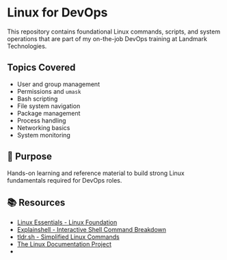 # Linux for DevOps

This repository contains foundational Linux commands, scripts, and system operations that are part of my on-the-job DevOps training at Landmark Technologies.

## Topics Covered
- User and group management
- Permissions and `umask`
- Bash scripting
- File system navigation
- Package management
- Process handling
- Networking basics
- System monitoring

## 🧠 Purpose
Hands-on learning and reference material to build strong Linux fundamentals required for DevOps roles.
## 📚 Resources
- [Linux Essentials - Linux Foundation](https://training.linuxfoundation.org/training/introduction-to-linux/)
- [Explainshell - Interactive Shell Command Breakdown](https://explainshell.com/)
- [tldr.sh - Simplified Linux Commands](https://tldr.sh/)
- [The Linux Documentation Project](https://www.tldp.org/)
-                            
